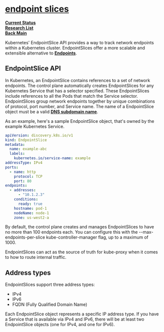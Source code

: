 # **[endpoint slices](https://kubernetes.io/docs/concepts/services-networking/endpoint-slices/)**

**[Current Status](../../../../development/status/weekly/current_status.md)**\
**[Research List](../../../research_list.md)**\
**[Back Main](../../../../README.md)**

Kubernetes' EndpointSlice API provides a way to track network endpoints within a Kubernetes cluster. EndpointSlices offer a more scalable and extensible alternative to **[Endpoints](https://kubernetes.io/docs/concepts/services-networking/service/#endpoints)**.

## EndpointSlice API

In Kubernetes, an EndpointSlice contains references to a set of network endpoints. The control plane automatically creates EndpointSlices for any Kubernetes Service that has a selector specified. These EndpointSlices include references to all the Pods that match the Service selector. EndpointSlices group network endpoints together by unique combinations of protocol, port number, and Service name. The name of a EndpointSlice object must be a valid **[DNS subdomain name](https://kubernetes.io/docs/concepts/overview/working-with-objects/names#dns-subdomain-names)**.

As an example, here's a sample EndpointSlice object, that's owned by the example Kubernetes Service.

```yaml
apiVersion: discovery.k8s.io/v1
kind: EndpointSlice
metadata:
  name: example-abc
  labels:
    kubernetes.io/service-name: example
addressType: IPv4
ports:
  - name: http
    protocol: TCP
    port: 80
endpoints:
  - addresses:
      - "10.1.2.3"
    conditions:
      ready: true
    hostname: pod-1
    nodeName: node-1
    zone: us-west2-a
```

By default, the control plane creates and manages EndpointSlices to have no more than 100 endpoints each. You can configure this with the --max-endpoints-per-slice kube-controller-manager flag, up to a maximum of 1000.

EndpointSlices can act as the source of truth for kube-proxy when it comes to how to route internal traffic.

## Address types

EndpointSlices support three address types:

- IPv4
- IPv6
- FQDN (Fully Qualified Domain Name)

Each EndpointSlice object represents a specific IP address type. If you have a Service that is available via IPv4 and IPv6, there will be at least two EndpointSlice objects (one for IPv4, and one for IPv6).
